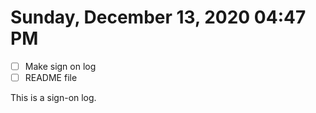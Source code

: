 # Sunday, December 13, 2020 04:47 PM
- [ ] Make sign on log
- [ ] README file 

This is a sign-on log.
